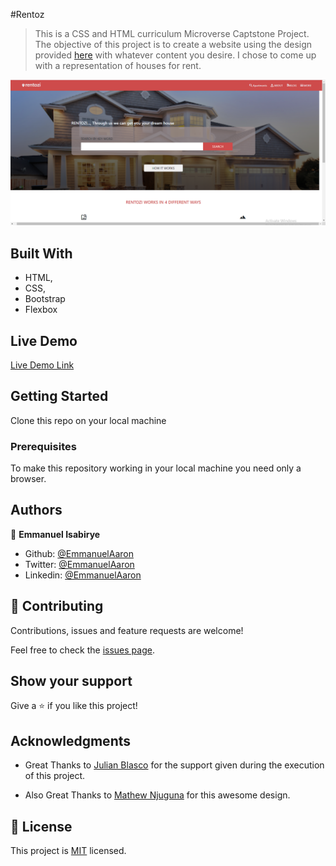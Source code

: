 #Rentoz

> This is a CSS and HTML curriculum Microverse Captstone Project. The objective of this project is to create a website using the design provided [here](https://www.behance.net/gallery/25563385/PatashuleKE) with whatever content you desire. I chose to come up with a representation of houses for rent.

![screenshot](images/Display.PNG)

## Built With

- HTML,
- CSS,
- Bootstrap
- Flexbox

## Live Demo

[Live Demo Link](https://emmanuelaaron.github.io/rentoz/)


## Getting Started
Clone this repo on your local machine

### Prerequisites
To make this repository working in your local machine you need only a browser.

## Authors

👤 **Emmanuel Isabirye**

- Github: [@EmmanuelAaron](https://github.com/Emmanuelaaron)
- Twitter: [@EmmanuelAaron](https://twitter.com/EmmanuelIsabir1)
- Linkedin: [@EmmanuelAaron](https://www.linkedin.com/in/fullstackwebdev-emma/)


## 🤝 Contributing

Contributions, issues and feature requests are welcome!

Feel free to check the [issues page](https://github.com/Emmanuelaaron/rentoz/issues).

## Show your support

Give a ⭐️ if you like this project!

## Acknowledgments

- Great Thanks to [Julian Blasco](https://github.com/Blasco9)  for the support given during the execution of this project.

- Also Great Thanks to [Mathew Njuguna](https://www.behance.net/mathewnjuguna) for this awesome design.

## 📝 License

This project is [MIT](lic.url) licensed. 
